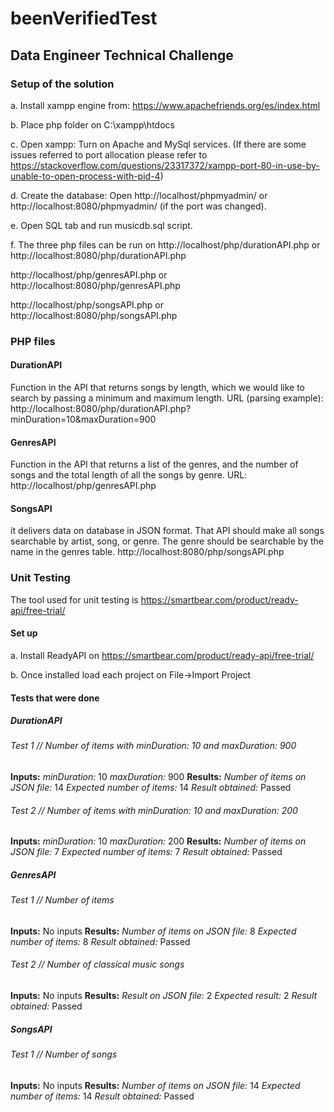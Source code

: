 # beenVerifiedTest
## Data Engineer Technical Challenge

### Setup of the solution

a. Install xampp engine from: https://www.apachefriends.org/es/index.html

b. Place php folder on C:\xampp\htdocs

c. Open xampp: Turn on Apache and MySql services.
		(If there are some issues referred to port allocation please refer to https://stackoverflow.com/questions/23317372/xampp-port-80-in-use-by-unable-to-open-process-with-pid-4)

d. Create the database: Open  http://localhost/phpmyadmin/ or http://localhost:8080/phpmyadmin/ (if the port was changed).

e. Open SQL tab and run musicdb.sql script.

f. The three php files can be run on 
http://localhost/php/durationAPI.php or http://localhost:8080/php/durationAPI.php 
									 
http://localhost/php/genresAPI.php or http://localhost:8080/php/genresAPI.php

http://localhost/php/songsAPI.php or http://localhost:8080/php/songsAPI.php

### PHP files

#### DurationAPI

Function in the API that returns songs by length, which we would like to
search by passing a minimum and maximum length.
URL (parsing example): http://localhost:8080/php/durationAPI.php?minDuration=10&maxDuration=900

#### GenresAPI

Function in the API that returns a list of the genres, and the number of
songs and the total length of all the songs by genre.
URL: http://localhost/php/genresAPI.php

#### SongsAPI

it delivers data on database in JSON format.
That API should make all songs searchable by artist, song, or genre. The genre
should be searchable by the name in the genres table.
http://localhost:8080/php/songsAPI.php

### Unit Testing

The tool used for unit testing is https://smartbear.com/product/ready-api/free-trial/


#### Set up

a. Install ReadyAPI on https://smartbear.com/product/ready-api/free-trial/

b. Once installed load each project on File->Import Project

#### Tests that were done

##### DurationAPI

###### Test 1 // Number of items with minDuration: 10 and maxDuration: 900
**Inputs:**
*minDuration:* 10
*maxDuration:* 900
**Results:**
*Number of items on JSON file:* 14
*Expected number of items:* 14
*Result obtained:* Passed

###### Test 2 // Number of items with minDuration: 10 and maxDuration: 200
**Inputs:**
*minDuration:* 10
*maxDuration:* 200
**Results:**
*Number of items on JSON file:* 7
*Expected number of items:* 7
*Result obtained:* Passed

##### GenresAPI

###### Test 1 // Number of items
**Inputs:**
No inputs
**Results:**
*Number of items on JSON file:* 8
*Expected number of items:* 8
*Result obtained:* Passed

###### Test 2 // Number of classical music songs
**Inputs:**
No inputs
**Results:**
*Result on JSON file:* 2
*Expected result:* 2
*Result obtained:* Passed


##### SongsAPI

###### Test 1 // Number of songs
**Inputs:**
No inputs
**Results:**
*Number of items on JSON file:* 14
*Expected number of items:* 14
*Result obtained:* Passed


	
	
		